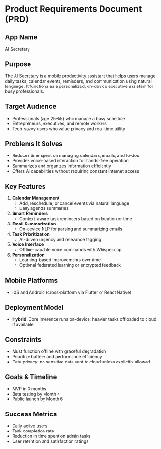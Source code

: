 # Product Requirements Document (PRD)

## App Name
AI Secretary

## Purpose
The AI Secretary is a mobile productivity assistant that helps users manage daily tasks, calendar events, reminders, and communication using natural language. It functions as a personalized, on-device executive assistant for busy professionals.

## Target Audience
- Professionals (age 25–55) who manage a busy schedule
- Entrepreneurs, executives, and remote workers
- Tech-savvy users who value privacy and real-time utility

## Problems It Solves
- Reduces time spent on managing calendars, emails, and to-dos
- Provides voice-based interaction for hands-free operation
- Summarizes and organizes information efficiently
- Offers AI capabilities without requiring constant internet access

## Key Features
1. **Calendar Management**
   - Add, reschedule, or cancel events via natural language
   - Daily agenda summaries
2. **Smart Reminders**
   - Context-aware task reminders based on location or time
3. **Email Summarization**
   - On-device NLP for parsing and summarizing emails
4. **Task Prioritization**
   - AI-driven urgency and relevance tagging
5. **Voice Interface**
   - Offline-capable voice commands with Whisper.cpp
6. **Personalization**
   - Learning-based improvements over time
   - Optional federated learning or encrypted feedback

## Mobile Platforms
- iOS and Android (cross-platform via Flutter or React Native)

## Deployment Model
- **Hybrid**: Core inference runs on-device; heavier tasks offloaded to cloud if available

## Constraints
- Must function offline with graceful degradation
- Prioritize battery and performance efficiency
- Data privacy: no sensitive data sent to cloud unless explicitly allowed

## Goals & Timeline
- MVP in 3 months
- Beta testing by Month 4
- Public launch by Month 6

## Success Metrics
- Daily active users
- Task completion rate
- Reduction in time spent on admin tasks
- User retention and satisfaction ratings